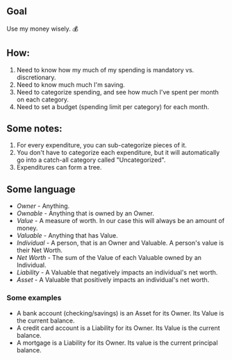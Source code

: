 
## Goal

Use my money wisely. :moneybag:

## How:

1. Need to know how my much of my spending is mandatory vs. discretionary.
2. Need to know much much I'm saving.
3. Need to categorize spending, and see how much I've spent per month on each category.
4. Need to set a budget (spending limit per category) for each month.

## Some notes:

1. For every expenditure, you can sub-categorize pieces of it.
2. You don't have to categorize each expenditure, but it will automatically go into a catch-all category called "Uncategorized".
3. Expenditures can form a tree.


## Some language

* _Owner_      - Anything.
* _Ownable_    - Anything that is owned by an Owner.
* _Value_      - A measure of worth.  In our case this will always be an amount of money.
* _Valuable_   - Anything that has Value.
* _Individual_ - A person, that is an Owner and Valuable.  A person's value is their Net Worth.
* _Net Worth_  - The sum of the Value of each Valuable owned by an Individual.
* _Liability_  - A Valuable that negatively impacts an individual's net worth.
* _Asset_      - A Valuable that positively impacts an individual's net worth.

### Some examples

* A bank account (checking/savings) is an Asset for its Owner.  Its Value is the current balance.
* A credit card account is a Liability for its Owner. Its Value is the current balance.
* A mortgage is a Liability for its Owner. Its value is the current principal balance.


